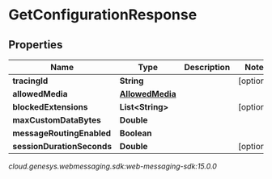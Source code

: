 # GetConfigurationResponse


## Properties

| Name | Type | Description | Notes |
| ------------ | ------------- | ------------- | ------------- |
| **tracingId** | **String** |  |  [optional] |
| **allowedMedia** | [**AllowedMedia**](AllowedMedia) |  |  |
| **blockedExtensions** | **List&lt;String&gt;** |  |  [optional] |
| **maxCustomDataBytes** | **Double** |  |  |
| **messageRoutingEnabled** | **Boolean** |  |  |
| **sessionDurationSeconds** | **Double** |  |  [optional] |




_cloud.genesys.webmessaging.sdk:web-messaging-sdk:15.0.0_
